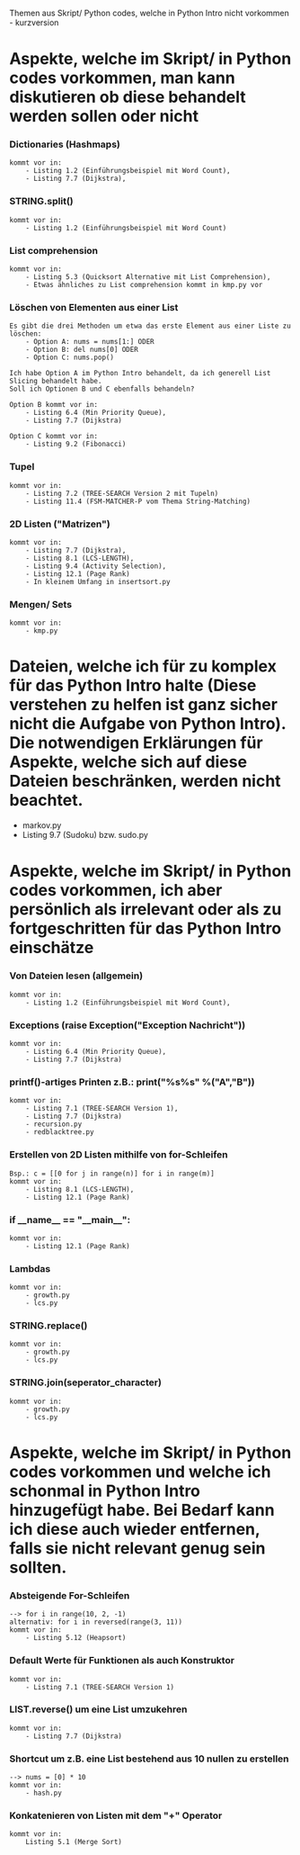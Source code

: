 Themen aus Skript/ Python codes, welche in Python Intro nicht vorkommen - kurzversion

# Aspekte, welche im Skript/ in Python codes vorkommen, man kann diskutieren ob diese behandelt werden sollen oder nicht

### Dictionaries (Hashmaps)
	kommt vor in: 
		- Listing 1.2 (Einführungsbeispiel mit Word Count),
		- Listing 7.7 (Dijkstra),


### STRING.split()
	kommt vor in:
		- Listing 1.2 (Einführungsbeispiel mit Word Count)


### List comprehension
	kommt vor in:
		- Listing 5.3 (Quicksort Alternative mit List Comprehension),
		- Etwas ähnliches zu List comprehension kommt in kmp.py vor


### Löschen von Elementen aus einer List
	Es gibt die drei Methoden um etwa das erste Element aus einer Liste zu löschen:
		- Option A: nums = nums[1:] ODER
		- Option B: del nums[0] ODER
		- Option C: nums.pop()

	Ich habe Option A im Python Intro behandelt, da ich generell List Slicing behandelt habe.
	Soll ich Optionen B und C ebenfalls behandeln?

	Option B kommt vor in:
		- Listing 6.4 (Min Priority Queue),
		- Listing 7.7 (Dijkstra)

	Option C kommt vor in:
		- Listing 9.2 (Fibonacci)


### Tupel
	kommt vor in:
		- Listing 7.2 (TREE-SEARCH Version 2 mit Tupeln)
		- Listing 11.4 (FSM-MATCHER-P vom Thema String-Matching)


### 2D Listen ("Matrizen")
	kommt vor in:
		- Listing 7.7 (Dijkstra),
		- Listing 8.1 (LCS-LENGTH),
		- Listing 9.4 (Activity Selection),
		- Listing 12.1 (Page Rank)
		- In kleinem Umfang in insertsort.py


### Mengen/ Sets
	kommt vor in:
		- kmp.py



# Dateien, welche ich für zu komplex für das Python Intro halte (Diese verstehen zu helfen ist ganz sicher nicht die Aufgabe von Python Intro). Die notwendigen Erklärungen für Aspekte, welche sich auf diese Dateien beschränken, werden nicht beachtet.

- markov.py
- Listing 9.7 (Sudoku) bzw. sudo.py



# Aspekte, welche im Skript/ in Python codes vorkommen, ich aber persönlich als irrelevant oder als zu fortgeschritten für das Python Intro einschätze

### Von Dateien lesen (allgemein)
	kommt vor in:
		- Listing 1.2 (Einführungsbeispiel mit Word Count),


### Exceptions (raise Exception("Exception Nachricht"))
	kommt vor in:
		- Listing 6.4 (Min Priority Queue),
		- Listing 7.7 (Dijkstra)


### printf()-artiges Printen z.B.: print("%s%s" %("A","B"))
	kommt vor in:
		- Listing 7.1 (TREE-SEARCH Version 1),
		- Listing 7.7 (Dijkstra)
		- recursion.py
		- redblacktree.py


### Erstellen von 2D Listen mithilfe von for-Schleifen
	Bsp.: c = [[0 for j in range(n)] for i in range(m)]
	kommt vor in:
		- Listing 8.1 (LCS-LENGTH),
		- Listing 12.1 (Page Rank)


### if \_\_name\_\_ == "\_\_main\_\_":
	kommt vor in:
		- Listing 12.1 (Page Rank)


### Lambdas
	kommt vor in:
		- growth.py
		- lcs.py


### STRING.replace()
	kommt vor in:
		- growth.py
		- lcs.py


### STRING.join(seperator_character)
	kommt vor in:
		- growth.py
		- lcs.py



# Aspekte, welche im Skript/ in Python codes vorkommen und welche ich schonmal in Python Intro hinzugefügt habe. Bei Bedarf kann ich diese auch wieder entfernen, falls sie nicht relevant genug sein sollten.

### Absteigende For-Schleifen 
	--> for i in range(10, 2, -1) 
	alternativ: for i in reversed(range(3, 11))
	kommt vor in:
		- Listing 5.12 (Heapsort)


### Default Werte für Funktionen als auch Konstruktor
	kommt vor in:
		- Listing 7.1 (TREE-SEARCH Version 1)


### LIST.reverse() um eine List umzukehren
	kommt vor in:
		- Listing 7.7 (Dijkstra)


### Shortcut um z.B. eine List bestehend aus 10 nullen zu erstellen
	--> nums = [0] * 10
	kommt vor in:
		- hash.py 


### Konkatenieren von Listen mit dem "+" Operator
	kommt vor in:
		Listing 5.1 (Merge Sort)